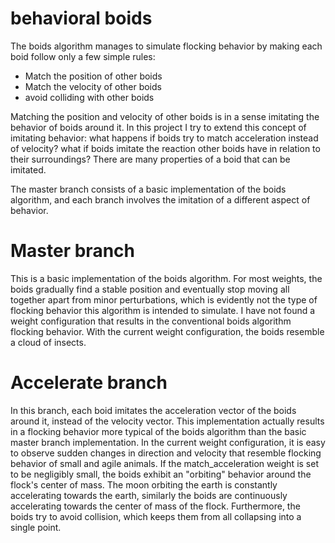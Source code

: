 # behavioral boids
The boids algorithm manages to simulate flocking behavior by making each boid follow only a few simple rules:
- Match the position of other boids
- Match the velocity of other boids
- avoid colliding with other boids

Matching the position and velocity of other boids is in a sense imitating the behavior of boids around it. In this project I try to extend this concept of imitating behavior: what happens if boids try to match acceleration instead of velocity? what if boids imitate the reaction other boids have in relation to their surroundings? There are many properties of a boid that can be imitated.

The master branch consists of a basic implementation of the boids algorithm, and each branch involves the imitation of a different aspect of behavior.


# Master branch
This is a basic implementation of the boids algorithm. For most weights, the boids gradually find a stable position and eventually stop moving all together apart from minor perturbations, which is evidently not the type of flocking behavior this algorithm is intended to simulate. I have not found a weight configuration that results in the conventional boids algorithm flocking behavior. With the current weight configuration, the boids resemble a cloud of insects.

# Accelerate branch
In this branch, each boid imitates the acceleration vector of the boids around it, instead of the velocity vector. This implementation actually results in a flocking behavior more typical of the boids algorithm than the basic master branch implementation. In the current weight configuration, it is easy to observe sudden changes in direction and velocity that resemble flocking behavior of small and agile animals. If the match_acceleration weight is set to be negligibly small, the boids exhibit an "orbiting" behavior around the flock's center of mass. The moon orbiting the earth is constantly accelerating towards the earth, similarly the boids are continuously accelerating towards the center of mass of the flock. Furthermore, the boids try to avoid collision, which keeps them from all collapsing into a single point.

<!--
-noticed distinct fractale-like empty circles when frame by frame with 100 boids
 Installation
 Usage
Project status
 -->
